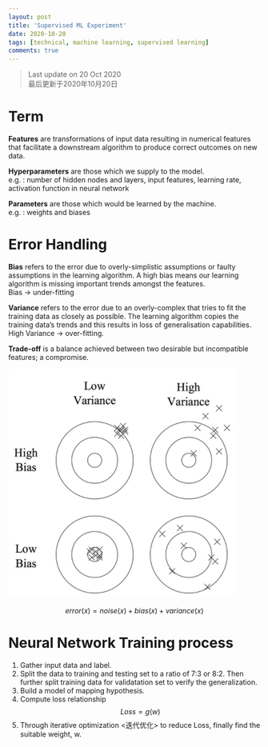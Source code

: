 ```yaml
---
layout: post
title: 'Supervised ML Experiment'
date: 2020-10-20
tags: [technical, machine learning, supervised learning]
comments: true
---
```

> Last update on 20 Oct 2020 <br> 最后更新于2020年10月20日

# Term

**Features** are transformations of input data resulting in numerical features that facilitate a downstream algorithm to produce correct outcomes on new data. 

**Hyperparameters** are those which we supply to the model. <br> 
e.g. : number of hidden nodes and layers, input features, learning rate, activation function in neural network

**Parameters** are those which would be learned by the machine. <br>
e.g. : weights and biases

# Error Handling

**Bias** refers to the error due to overly-simplistic assumptions or faulty assumptions in the learning algorithm. A high bias means our learning algorithm is missing important trends amongst the features. <br>
Bias -> under-fitting 

**Variance** refers to the error due to an overly-complex that tries to fit the training data as closely as possible. The learning algorithm copies the training data’s trends and this results in loss of generalisation capabilities. <br>
High Variance -> over-fitting.

**Trade-off** is a balance achieved between two desirable but incompatible features; a compromise.

![Bias vs Variance](/assets/img/post-bias_variance.png)

$$
  error(x) = noise(x) + bias(x) + variance(x)
$$

# Neural Network Training process

1. Gather input data and label.
2. Split the data to training and testing set to a ratio of 7:3 or 8:2. Then further split training data for validatation set to verify the generalization.
3. Build a model of mapping hypothesis.
4. Compute loss relationship $$ Loss = g(w) $$
5. Through iterative optimization <迭代优化> to reduce Loss, finally find the suitable weight, w.


